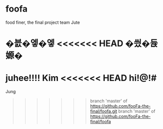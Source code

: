 # foofa
food finer, the final project team Jute

�븘�엫�엫
<<<<<<< HEAD
�씠�듅嫄�
=======
juhee!!!!
Kim
<<<<<<< HEAD
hi!@!#
=======
Jung
>>>>>>> branch 'master' of https://github.com/fooFa-the-final/foofa.git
>>>>>>> branch 'master' of https://github.com/fooFa-the-final/foofa
